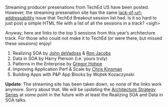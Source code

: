 Streaming producer presenations from TechEd US have been posted.
However, the streaming presenation site has the same
[lack-of-url-addressability](http://devhawk.net/2004/03/04/url-addressability/)
issue that TechEd Breakout session list had. Is it so hard to just post
a simple HTML file with a list of all the sessions in a track? \<sigh\>

Anyway, here are links to the top 5 sessions from this year’s
architecture track. For those who could not make it to TechEd (or were
there, but missed these sessions) enjoy!

1.  Realizing SOA by [John deVadoss](http://blogs.msdn.com/jdevados) &
    [Ron Jacobs](http://blogs.msdn.com/RJacobs/)
2.  Data in SOA by Harry Pierson (i.e. yours truly)
3.  Patterns in the Enterprise by [Gregor
    Hohpe](http://www.enterpriseintegrationpatterns.com/ramblings.html)
4.  Improving Application Perf & Scale by [Chris
    Kinsman](http://www.vergentsoftware.com/blogs/ckinsman/)
5.  Building Apps with P&P App Blocks by Wojtek Kozaczynski

**Update**: The streaming site has been taken down, so none of the
links work anymore. Sorry about that. We will be updating the
[Architecture Strategy Series](http://msdn.microsoft.com/architecture/overview/series) 
at some point in the future with at least the Realizing SOA and Data in SOA talks.
